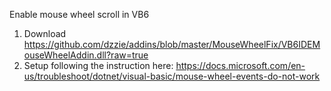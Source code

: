 Enable mouse wheel scroll in VB6
1. Download https://github.com/dzzie/addins/blob/master/MouseWheelFix/VB6IDEMouseWheelAddin.dll?raw=true
2. Setup following the instruction here: https://docs.microsoft.com/en-us/troubleshoot/dotnet/visual-basic/mouse-wheel-events-do-not-work